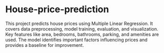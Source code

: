 # House-price-prediction
This project predicts house prices using Multiple Linear Regression. It covers data preprocessing, model training, evaluation, and visualization. Key features like area, bedrooms, bathrooms, parking, and amenities are used. The model identifies important factors influencing prices and provides a baseline for improvement.
